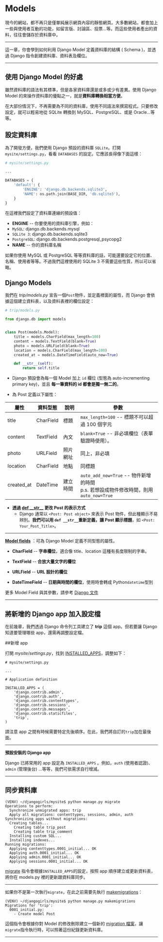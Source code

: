 # Models

現今的網站，都不再只是僅單純展示網頁內容的靜態網頁。大多數網站，都會加上一些與使用者互動的功能，如留言版、討論區、投票...等。而這些使用者產出的資料，往往會儲存於資料庫中。

---

這一章，你會學到如何利用 Django Model 定義資料庫的結構 ( Schema )，並透過 Django 指令創建資料庫、資料表及欄位。

---

## 使用 Django Model 的好處

雖然資料庫的語法有其標準，但是各家資料庫還是或多或少有差異。使用 Django Model 的來操作資料庫的優點之一，就是**資料庫轉換相當方便**。

在大部份情況下，不再需要為不同的資料庫，使用不同語法來撰寫程式。只要修改設定，就可以輕易地從 SQLite 轉換到 MySQL、PostgreSQL、或是 Oracle...等等。

## 設定資料庫

為了開發方便，我們使用 Django 預設的資料庫 `SQLite`。打開 `mysite/settings.py`，看看 `DATABASES` 的設定。它應該長得像下面這樣：

```python
# mysite/settings.py

...

DATABASES = {
    'default': {
        'ENGINE': 'django.db.backends.sqlite3',
        'NAME': os.path.join(BASE_DIR, 'db.sqlite3'),
    }
}

```

在這裡我們設定了資料庫連線的預設值：
- **ENGINE** -- 你要使用的資料庫引擎，例如：
 - `MySQL`: django.db.backends.mysql
 - `SQLite 3`: django.db.backends.sqlite3
 - `PostgreSQL`: django.db.backends.postgresql_psycopg2
- **NAME** -- 你的資料庫名稱

如果你使用 MySQL 或 PostgreSQL 等等資料庫的話，可能還要設定它的位置、名稱、使用者等等。不過我們這裡使用的 SQLite 3 不需要這些性質，所以可以省略。


## Django Models

我們在 *trip/models.py* 宣告一個`Post`物件，並定義裡面的屬性，而 Django 會依據這個建立資料表，以及資料表裡的欄位設定：

```python
# trip/models.py

from django.db import models


class Post(models.Model):
    title = models.CharField(max_length=100)
    content = models.TextField(blank=True)
    photo = models.URLField(blank=True)
    location = models.CharField(max_length=100)
    created_at = models.DateTimeField(auto_now=True)

    def __str__(self):
        return self.title
```
- Django 預設會為每一個 Model 加上 `id` 欄位 (型態為 auto-incrementing primary key)，並且 **每一筆資料的 id 都會是獨一無二的**。

- 為 Post 定義以下屬性：

| 屬性 | 資料型態 | 說明 |參數|
| -----------|-----------| -------  |--------------------------------------------|
| title      | CharField | 標題     |`max_length=100` -- 標題不可以超過 100 個字元|
| content    | TextField | 內文     | `blank=True` -- 非必填欄位（表單驗證時使用）。 |
| photo      | URLField  | 照片網址 | 同上，非必填|
| location   | CharField | 地點     | 同標題 |
| created_at | DateTime  | 建立時間 | `auto_add_now=True` -- 物件新增的時間<br>p.s. 若想設成物件修改時間，則用 `auto_now=True`|

- **透過 [def \_\_str__](https://docs.djangoproject.com/en/1.7/ref/models/instances/#str)  更改 Post 的表示方式**
    - Django 通常以 `<Post: Post object>` 來表示 Post 物件，但此種顯示不易辨別。**我們可以用  `def __str__`重新定義，讓 Post 顯示標題**，如 `<Post: Your_Post_Title>`。

---
 [**Model fields**](https://docs.djangoproject.com/en/1.7/ref/models/fields/) ：可為 Django Model 定義不同型態的屬性。

- **CharField** -- **字串欄位**，適合像 title、location 這種有長度限制的字串。

- **TextField** -- **合放大量文字的欄位**

- **URLField** -- **URL 設計的欄位**

- **DateTimeField** -- **日期與時間的欄位**，使用時會轉成 Python`datetime`型別

更多 Model Field 與其參數，請參考 [Django 文件 ](https://docs.djangoproject.com/en/1.7/ref/models/fields/)

---

## 將新增的 Django app 加入設定檔

在前幾章，我們透過 Django 命令列工具建立了 **trip** 這個 app。但若要讓 Django 知道要管理哪些 app，還需再調整設定檔。

##新增 app

打開 *mysite/settings.py*，找到 [INSTALLED_APPS](https://docs.djangoproject.com/en/dev/ref/settings/#std:setting-INSTALLED_APPS)，調整如下：

```
# mysite/settings.py

...

# Application definition

INSTALLED_APPS = (
    'django.contrib.admin',
    'django.contrib.auth',
    'django.contrib.contenttypes',
    'django.contrib.sessions',
    'django.contrib.messages',
    'django.contrib.staticfiles',
    'trip',
)
```
請注意 app 之間有時候需要特定先後順序。在此，我們將自訂的`trip`加在最後面。

---
**預設安裝的 Django app**

Django 已將常用的 app 設定為 `INSTALLED_APPS` 。例如，`auth` (使用者認證)、`admin` (管理後台) ...等等，我們可依需求自行增減。

---

## 同步資料庫

```
(VENV) ~/djangogirls/mysite$ python manage.py migrate
Operations to perform:
  Synchronize unmigrated apps: trip
  Apply all migrations: contenttypes, sessions, admin, auth
Synchronizing apps without migrations:
  Creating tables...
    Creating table trip_post
    Creating table trip_comment
  Installing custom SQL...
  Installing indexes...
Running migrations:
  Applying contenttypes.0001_initial... OK
  Applying auth.0001_initial... OK
  Applying admin.0001_initial... OK
  Applying sessions.0001_initial... OK
```

[migrate](https://docs.djangoproject.com/en/dev/ref/django-admin/#django-admin-migrate) 指令會根據`INSTALLED_APPS`的設定，按照 app 順序建立或更新資料表，將你在 models.py 裡的更新跟資料庫同步。

---

如果你不是第一次執行`migrate`，在此之前需要先執行 [makemigrations](https://docs.djangoproject.com/en/1.7/ref/django-admin/#django-admin-makemigrations)：

```
(VENV) ~/djangogirls/mysite$ python manage.py makemigrations
Migrations for 'trip':
  0001_initial.py:
    - Create model Post
```
這個指令會根據你對 Model 的修改刪除建立一個新的 [migration 檔案](https://docs.djangoproject.com/en/1.7/topics/migrations/#migration-files)，讓`migrate`指令執行時，可以照著這份紀錄更新資料庫。

---
